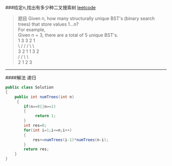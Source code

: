 ###给定n,找出有多少种二叉搜索树
[leetcode](https://leetcode.com/problems/unique-binary-search-trees/)

>题目
>Given n, how many structurally unique BST's (binary search trees) that store values 1...n?  
>For example,  
>Given n = 3, there are a total of 5 unique BST's.  
>   1         3     3      2      1  
>    \       /     /      / \      \  
>     3     2     1      1   3      2  
>    /     /       \                 \  
>   2     1         2                 3  
>

---
####解法
递归
```java
public class Solution 
{
    public int numTrees(int n)
     {
        if(n==0||n==1)
        {
	         return 1;
        }
        int res=0;
        for(int i=1;i<=n;i++)
        {
            res+=numTrees(i-1)*numTrees(n-i);
        }
        return res;
    }
}
```

